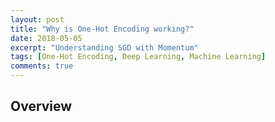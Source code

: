 ```yaml
---
layout: post
title: "Why is One-Hot Encoding working?"
date: 2018-05-05
excerpt: "Understanding SGD with Momentum"
tags: [One-Hot Encoding, Deep Learning, Machine Learning]
comments: true
---
```


## Overview